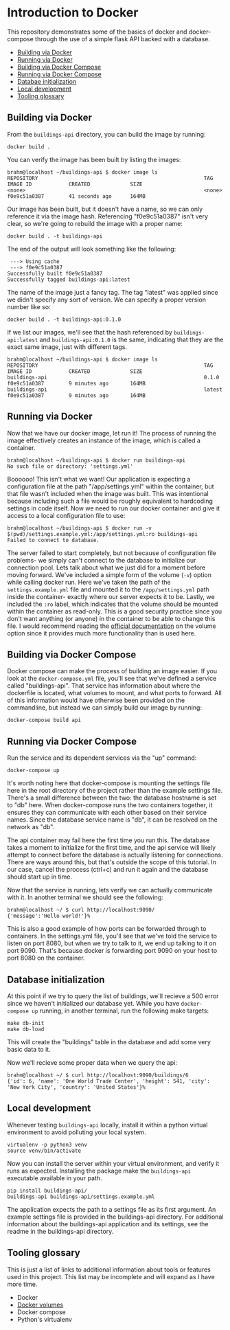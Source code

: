 
# Introduction to Docker

This repository demonstrates some of the basics of docker and docker-compose through the use of a simple flask API backed with a database.

- [Building via Docker](https://github.com/bplower/code-tacoma-docker-presentation#building-via-docker)
- [Running via Docker](https://github.com/bplower/code-tacoma-docker-presentation#running-via-docker)
- [Building via Docker Compose](https://github.com/bplower/code-tacoma-docker-presentation#building-via-docker-compose)
- [Running via Docker Compose](https://github.com/bplower/code-tacoma-docker-presentation#running-via-docker-compose)
- [Databae initialization](https://github.com/bplower/code-tacoma-docker-presentation#database-initialization)
- [Local development](https://github.com/bplower/code-tacoma-docker-presentation#local-development)
- [Tooling glossary](https://github.com/bplower/code-tacoma-docker-presentation#tooling-glossary)

## Building via Docker

From the `buildings-api` directory, you can build the image by running:

```
docker build .
```

You can verify the image has been built by listing the images:

```
brahm@localhost ~/buildings-api $ docker image ls
REPOSITORY                                                      TAG                 IMAGE ID            CREATED             SIZE
<none>                                                          <none>              f0e9c51a0387        41 seconds ago      164MB
```

Our image has been built, but it doesn't have a name, so we can only reference it via the image hash. Referencing "f0e9c51a0387" isn't very clear, so we're going to rebuild the image with a proper name:

```
docker build . -t buildings-api
```

The end of the output will look something like the following:

```
 ---> Using cache
 ---> f0e9c51a0387
Successfully built f0e9c51a0387
Successfully tagged buildings-api:latest
```

The name of the image just a fancy tag. The tag "latest" was applied since we didn't specify any sort of version. We can specify a proper version number like so:

```
docker build . -t buildings-api:0.1.0
```

If we list our images, we'll see that the hash referenced by `buildings-api:latest` and `buildings-api:0.1.0` is the same, indicating that they are the exact same image, just with different tags.

```
brahm@localhost ~/buildings-api $ docker image ls
REPOSITORY                                                      TAG                 IMAGE ID            CREATED             SIZE
buildings-api                                                   0.1.0               f0e9c51a0387        9 minutes ago       164MB
buildings-api                                                   latest              f0e9c51a0387        9 minutes ago       164MB
```

## Running via Docker

Now that we have our docker image, let run it! The process of running the image effectively creates an instance of the image, which is called a container.

```
brahm@localhost ~/buildings-api $ docker run buildings-api
No such file or directory: 'settings.yml'
```

Boooooo! This isn't what we want! Our application is expecting a configuration file at the path "/app/settings.yml" within the container, but that file wasn't included when the image was built. This was intentional because including such a file would be roughly equivalent to hardcoding settings in code itself. Now we need to run our docker container and give it access to a local configuration file to use:

```
brahm@localhost ~/buildings-api $ docker run -v $(pwd)/settings.example.yml:/app/settings.yml:ro buildings-api
Failed to connect to database.
```

The server failed to start completely, but not because of configuration file problems- we simply can't connect to the database to initialize our connection pool. Lets talk about what we just did for a moment before moving forward. We've included a simple form of the volume (`-v`) option while calling docker run. Here we've taken the path of the `settings.example.yml` file and mounted it to the `/app/settings.yml` path inside the container- exactly where our server expects it to be. Lastly, we included the `:ro` label, which indicates that the volume should be mounted within the container as read-only. This is a good security practice since you don't want anything (or anyone) in the container to be able to change this file. I would recommend reading the [official documentation](https://docs.docker.com/storage/volumes/) on the volume option since it provides much more functionality than is used here.

## Building via Docker Compose

Docker compose can make the process of building an image easier. If you look at the `docker-compose.yml` file, you'll see that we've defined a service called "buildings-api". That service has information about where the dockerfile is located, what volumes to mount, and what ports to forward. All of this information would have otherwise been provided on the commandline, but instead we can simply build our image by running:

```
docker-compose build api
```

## Running via Docker Compose

Run the service and its dependent services via the "up" command:

```
docker-compose up
```

It's worth noting here that docker-compose is mounting the settings file here in the root directory of the project rather than the example settings file. There's a small difference between the two: the database hostname is set to "db" here. When docker-compose runs the two containers together, it ensures they can communicate with each other based on their service names. Since the database service name is "db", it can be resolved on the network as "db".

<aside class="notice">
The api container may fail here the first time you run this. The database takes a moment to initialize for the first time, and the api service will likely attempt to connect before the database is actually listening for connections. There are ways around this, but that's outside the scope of this tutorial. In our case, cancel the process (ctrl+c) and run it again and the database should start up in time.
</aside>

Now that the service is running, lets verify we can actually communicate with it. In another terminal we should see the following:

```
brahm@localhost ~/ $ curl http://localhost:9090/
{'message':'Hello world!'}%
```

This is also a good example of how ports can be forwarded through to containers. In the settings.yml file, you'll see that we've told the service to listen on port 8080, but when we try to talk to it, we end up talking to it on port 9090. That's because docker is forwarding port 9090 on your host to port 8080 on the container.

## Database initialization

At this point if we try to query the list of buildings, we'll recieve a 500 error since we haven't initialized our database yet. While you have `docker-compose up` running, in another terminal, run the following make targets:

```
make db-init
make db-load
```

This will create the "buildings" table in the database and add some very basic data to it.

Now we'll recieve some proper data when we query the api:

```
brahm@localhost ~/ $ curl http://localhost:9090/buildings/6
{'id': 6, 'name': 'One World Trade Center', 'height': 541, 'city': 'New York City', 'country': 'United States'}%
```

## Local development

Whenever testing `buildings-api` locally, install it within a python virtual environment to avoid polluting your local system.

```
virtualenv -p python3 venv
source venv/bin/activate
```

Now you can install the server within your virtual environment, and verify it runs as expected. Installing the package make the `buildings-api` executable available in your path.

```
pip install buildings-api/
buildings-api buildings-api/settings.example.yml
```

The application expects the path to a settings file as its first argument. An example settings file is provided in the buildings-api directory. For additional information about the buildings-api application and its settings, see the readme in the buildings-api directory.

## Tooling glossary

This is just a list of links to additional information about tools or features used in this project. This list may be incomplete and will expand as I have more time.

- Docker
- [Docker volumes](https://docs.docker.com/storage/volumes/)
- Docker compose
- Python's virtualenv
